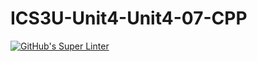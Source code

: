 # ICS3U-Unit4-Unit4-07-CPP

[![GitHub's Super Linter](https://github.com/Samuel-Webster-178/ICS3U-Unit4-Unit4-07-CPP/workflows/GitHub's%20Super%20Linter/badge.svg)](https://github.com/Samuel-Webster-178/ICS3U-Unit4-Unit4-07-CPP/actions)

